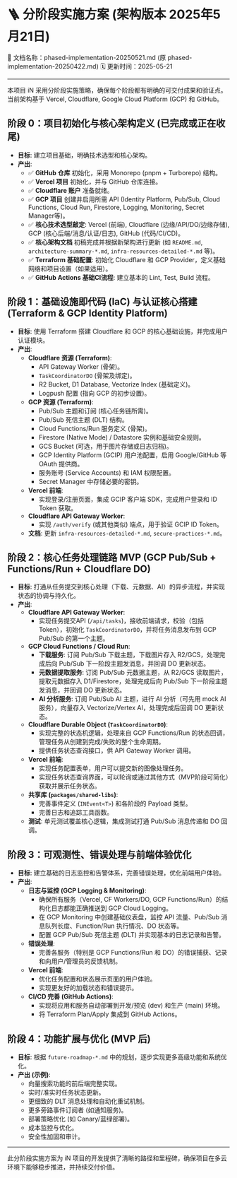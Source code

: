 # 🪜 分阶段实施方案 (架构版本 2025年5月21日)
📄 文档名称：phased-implementation-20250521.md (原 phased-implementation-20250422.md)
🗓️ 更新时间：2025-05-21

---

本项目 iN 采用分阶段实施策略，确保每个阶段都有明确的可交付成果和验证点。当前架构基于 Vercel, Cloudflare, Google Cloud Platform (GCP) 和 GitHub。

## 阶段 0：项目初始化与核心架构定义 (已完成或正在收尾)

- **目标**: 建立项目基础，明确技术选型和核心架构。
- **产出**:
    - ✅ **GitHub 仓库** 初始化，采用 Monorepo (pnpm + Turborepo) 结构。
    - ✅ **Vercel 项目** 初始化，并与 GitHub 仓库连接。
    - ✅ **Cloudflare 账户** 准备就绪。
    - ✅ **GCP 项目** 创建并启用所需 API (Identity Platform, Pub/Sub, Cloud Functions, Cloud Run, Firestore, Logging, Monitoring, Secret Manager等)。
    - ✅ **核心技术选型敲定**: Vercel (前端), Cloudflare (边缘/API/DO/边缘存储), GCP (核心后端/消息/认证/日志), GitHub (代码/CI/CD)。
    - ✅ **核心架构文档** 初稿完成并根据新架构进行更新 (如 `README.md`, `architecture-summary-*.md`, `infra-resources-detailed-*.md` 等)。
    - ✅ **Terraform 基础配置**: 初始化 Cloudflare 和 GCP Provider，定义基础网络和项目设置（如果适用）。
    - ✅ **GitHub Actions 基础CI流程**: 建立基本的 Lint, Test, Build 流程。

## 阶段 1：基础设施即代码 (IaC) 与认证核心搭建 (Terraform & GCP Identity Platform)

- **目标**: 使用 Terraform 搭建 Cloudflare 和 GCP 的核心基础设施，并完成用户认证模块。
- **产出**:
    - **Cloudflare 资源 (Terraform)**:
        - API Gateway Worker (骨架)。
        - `TaskCoordinatorDO` (骨架及绑定)。
        - R2 Bucket, D1 Database, Vectorize Index (基础定义)。
        - Logpush 配置 (指向 GCP 的初步设置)。
    - **GCP 资源 (Terraform)**:
        - Pub/Sub 主题和订阅 (核心任务链所需)。
        - Pub/Sub 死信主题 (DLT) 结构。
        - Cloud Functions/Run 服务定义 (骨架)。
        - Firestore (Native Mode) / Datastore 实例和基础安全规则。
        - GCS Bucket (可选，用于图片存储或日志归档)。
        - GCP Identity Platform (GCIP) 用户池配置，启用 Google/GitHub 等 OAuth 提供商。
        - 服务账号 (Service Accounts) 和 IAM 权限配置。
        - Secret Manager 中存储必要的密钥。
    - **Vercel 前端**:
        * 实现登录/注册页面，集成 GCIP 客户端 SDK，完成用户登录和 ID Token 获取。
    - **Cloudflare API Gateway Worker**:
        * 实现 `/auth/verify` (或其他类似) 端点，用于验证 GCIP ID Token。
    - **文档**: 更新 `infra-resources-detailed-*.md`, `secure-practices-*.md`。

## 阶段 2：核心任务处理链路 MVP (GCP Pub/Sub + Functions/Run + Cloudflare DO)

- **目标**: 打通从任务提交到核心处理（下载、元数据、AI）的异步流程，并实现状态的协调与持久化。
- **产出**:
    - **Cloudflare API Gateway Worker**:
        * 实现任务提交API (`/api/tasks`)，接收前端请求，校验（包括Token），初始化 `TaskCoordinatorDO`，并将任务消息发布到 GCP Pub/Sub 的第一个主题。
    - **GCP Cloud Functions / Cloud Run**:
        * **下载服务**: 订阅 Pub/Sub 下载主题，下载图片存入 R2/GCS，处理完成后向 Pub/Sub 下一阶段主题发消息，并回调 DO 更新状态。
        * **元数据提取服务**: 订阅 Pub/Sub 元数据主题，从 R2/GCS 读取图片，提取元数据存入 D1/Firestore，处理完成后向 Pub/Sub 下一阶段主题发消息，并回调 DO 更新状态。
        * **AI 分析服务**: 订阅 Pub/Sub AI 主题，进行 AI 分析（可先用 mock AI 服务），向量存入 Vectorize/Vertex AI，处理完成后回调 DO 更新状态。
    - **Cloudflare Durable Object (`TaskCoordinatorDO`)**:
        * 实现完整的状态机逻辑，处理来自 GCP Functions/Run 的状态回调，管理任务从创建到完成/失败的整个生命周期。
        * 提供任务状态查询接口，供 API Gateway Worker 调用。
    - **Vercel 前端**:
        * 实现任务配置表单，用户可以提交新的图像处理任务。
        * 实现任务状态查询界面，可以轮询或通过其他方式（MVP阶段可简化）获取并展示任务状态。
    - **共享库 (`packages/shared-libs`)**:
        * 完善事件定义 (`INEvent<T>`) 和各阶段的 Payload 类型。
        * 完善日志和追踪工具函数。
    - **测试**: 单元测试覆盖核心逻辑，集成测试打通 Pub/Sub 消息传递和 DO 回调。

## 阶段 3：可观测性、错误处理与前端体验优化

- **目标**: 建立基础的日志监控和告警体系，完善错误处理，优化前端用户体验。
- **产出**:
    - **日志与监控 (GCP Logging & Monitoring)**:
        * 确保所有服务（Vercel, CF Workers/DO, GCP Functions/Run）的结构化日志都能正确推送到 GCP Cloud Logging。
        * 在 GCP Monitoring 中创建基础仪表盘，监控 API 流量、Pub/Sub 消息队列长度、Function/Run 执行情况、DO 状态等。
        * 配置 GCP Pub/Sub 死信主题 (DLT) 并实现基本的日志记录和告警。
    - **错误处理**:
        * 完善各服务（特别是 GCP Functions/Run 和 DO）的错误捕获、记录和向用户/管理员的反馈机制。
    - **Vercel 前端**:
        * 优化任务配置和状态展示页面的用户体验。
        * 实现更友好的加载状态和错误提示。
    - **CI/CD 完善 (GitHub Actions)**:
        * 实现将应用和服务自动部署到开发/预览 (dev) 和生产 (main) 环境。
        * 将 Terraform Plan/Apply 集成到 GitHub Actions。

## 阶段 4：功能扩展与优化 (MVP 后)

- **目标**: 根据 `future-roadmap-*.md` 中的规划，逐步实现更多高级功能和系统优化。
- **产出 (示例)**:
    * 向量搜索功能的前后端完整实现。
    * 实时/准实时任务状态更新。
    * 更细致的 DLT 消息处理和自动化重试机制。
    * 更多旁路事件订阅者 (如通知服务)。
    * 部署策略优化 (如 Canary/蓝绿部署)。
    * 成本监控与优化。
    * 安全性加固和审计。

---
此分阶段实施方案为 iN 项目的开发提供了清晰的路径和里程碑，确保项目在多云环境下能够稳步推进，并持续交付价值。